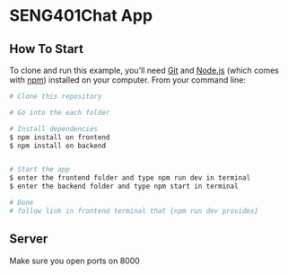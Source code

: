 # SENG401Chat App


## How To Start

To clone and run this example, you'll need [Git](https://git-scm.com) and [Node.js](https://nodejs.org/en/download/) (which comes with [npm](http://npmjs.com)) installed on your computer. From your command line:

```bash
# Clone this repository

# Go into the each folder

# Install dependencies
$ npm install on frontend
$ npm install on backend


# Start the app
$ enter the frontend folder and type npm run dev in terminal
$ enter the backend folder and type npm start in terminal

# Done
# follow link in frontend terminal that {npm run dev provides}
```

## Server

Make sure you open ports on 8000
